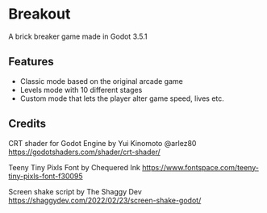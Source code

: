 # Breakout
A brick breaker game made in Godot 3.5.1

## Features
- Classic mode based on the original arcade game
- Levels mode with 10 different stages
- Custom mode that lets the player alter game speed, lives etc.

## Credits
CRT shader for Godot Engine by Yui Kinomoto @arlez80
https://godotshaders.com/shader/crt-shader/

Teeny Tiny Pixls Font by Chequered Ink
https://www.fontspace.com/teeny-tiny-pixls-font-f30095

Screen shake script by The Shaggy Dev
https://shaggydev.com/2022/02/23/screen-shake-godot/
